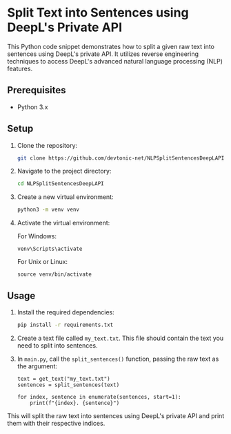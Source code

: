 # Split Text into Sentences using DeepL's Private API

This Python code snippet demonstrates how to split a given raw text into sentences using DeepL's private API. It utilizes reverse engineering techniques to access DeepL's advanced natural language processing (NLP) features.

## Prerequisites

- Python 3.x

## Setup

1. Clone the repository:

   ```bash
   git clone https://github.com/devtonic-net/NLPSplitSentencesDeepLAPI.git

2. Navigate to the project directory:

    ```bash
    cd NLPSplitSentencesDeepLAPI

3. Create a new virtual environment:

    ```bash
    python3 -m venv venv

4. Activate the virtual environment:

    For Windows:

    `venv\Scripts\activate`

    For Unix or Linux:

    `source venv/bin/activate`

## Usage

1. Install the required dependencies:

    ```bash
    pip install -r requirements.txt

2. Create a text file called `my_text.txt`. This file should contain the text you need to split into sentences.

3. In `main.py`, call the `split_sentences()` function, passing the raw text as the argument:

    ```python3
    text = get_text("my_text.txt")
    sentences = split_sentences(text)

    for index, sentence in enumerate(sentences, start=1):
        print(f"{index}. {sentence}")

This will split the raw text into sentences using DeepL's private API and print them with their respective indices.
